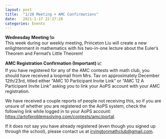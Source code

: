 ```yaml
---
layout: post
title:  "1/20 Meeting + AMC Confirmations"
date:   2021-1-17 22:37:20
categories: Events
---
```

**Wednesday Meeting 🕯💥**  
This week during our weekly meeting, Princeton Liu will create a new enlightenment in mathematics with his two-in-one lecture about the Euler’s Theorem and Fermat’s Little Theorem! 

**AMC Registration Confirmation (Important) 📈**  
If you have registered for any of the AMC contests with math club, you should have received a loopmail from Mrs. Tav on approximately December 12th/23rd, titled either “AMC 10 Participant Invite Link” or “AMC 12 A Participant Invite Link” asking you to link your AoPS account with your AMC registration.
  
We have received a couple reports of people not receiving this, so if you are unsure of whether you are registered on the AoPS system, check the following link while logged in to your AoPS account: https://artofproblemsolving.com/contests/amc/portal.
  
If it does not say you have already registered (even though you signed up through the school), please contact us at irvingtonmathclub@gmail.com. 
